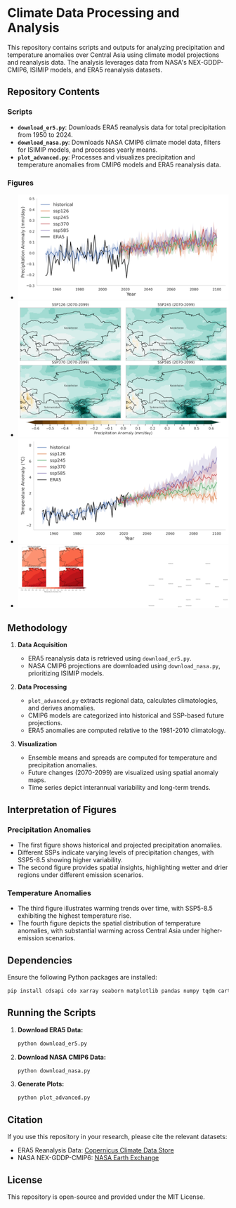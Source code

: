 # Climate Data Processing and Analysis

This repository contains scripts and outputs for analyzing precipitation and temperature anomalies over Central Asia using climate model projections and reanalysis data. The analysis leverages data from NASA's NEX-GDDP-CMIP6, ISIMIP models, and ERA5 reanalysis datasets.

## Repository Contents

### Scripts
- **`download_er5.py`**: Downloads ERA5 reanalysis data for total precipitation from 1950 to 2024.
- **`download_nasa.py`**: Downloads NASA CMIP6 climate model data, filters for ISIMIP models, and processes yearly means.
- **`plot_advanced.py`**: Processes and visualizes precipitation and temperature anomalies from CMIP6 models and ERA5 reanalysis data.

### Figures
- ![](pr_anomalies_ensemble_time_series_CA.png)
- ![](prensemble_mean_maps_2070-2099_CA.png)
- ![](tas_anomalies_ensemble_time_series_DE.png)
- ![](tasensemble_mean_maps_2070-2099_DE.png)
## Methodology

1. **Data Acquisition**
   - ERA5 reanalysis data is retrieved using `download_er5.py`.
   - NASA CMIP6 projections are downloaded using `download_nasa.py`, prioritizing ISIMIP models.

2. **Data Processing**
   - `plot_advanced.py` extracts regional data, calculates climatologies, and derives anomalies.
   - CMIP6 models are categorized into historical and SSP-based future projections.
   - ERA5 anomalies are computed relative to the 1981-2010 climatology.

3. **Visualization**
   - Ensemble means and spreads are computed for temperature and precipitation anomalies.
   - Future changes (2070-2099) are visualized using spatial anomaly maps.
   - Time series depict interannual variability and long-term trends.

## Interpretation of Figures

### **Precipitation Anomalies**
- The first figure shows historical and projected precipitation anomalies.
- Different SSPs indicate varying levels of precipitation changes, with SSP5-8.5 showing higher variability.
- The second figure provides spatial insights, highlighting wetter and drier regions under different emission scenarios.

### **Temperature Anomalies**
- The third figure illustrates warming trends over time, with SSP5-8.5 exhibiting the highest temperature rise.
- The fourth figure depicts the spatial distribution of temperature anomalies, with substantial warming across Central Asia under higher-emission scenarios.

## Dependencies
Ensure the following Python packages are installed:
```sh
pip install cdsapi cdo xarray seaborn matplotlib pandas numpy tqdm cartopy
```

## Running the Scripts
1. **Download ERA5 Data:**
   ```sh
   python download_er5.py
   ```
2. **Download NASA CMIP6 Data:**
   ```sh
   python download_nasa.py
   ```
3. **Generate Plots:**
   ```sh
   python plot_advanced.py
   ```

## Citation
If you use this repository in your research, please cite the relevant datasets:
- ERA5 Reanalysis Data: [Copernicus Climate Data Store](https://cds.climate.copernicus.eu/)
- NASA NEX-GDDP-CMIP6: [NASA Earth Exchange](https://www.nccs.nasa.gov/services/data-collections/land-based-products/nex-gddp-cmip6)

## License
This repository is open-source and provided under the MIT License.
